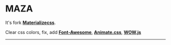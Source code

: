 MAZA
===================


It's fork **[Materializecss](http://materializecss.com)**. 

Clear css colors, fix, add **[Font-Awesome](http://fortawesome.github.io/Font-Awesome/icons/)**, **[Animate.css](https://daneden.github.io/animate.css/)**, **[WOW.js](https://github.com/matthieua/WOW)**

----------
